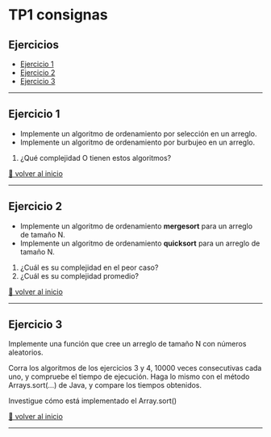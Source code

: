 # TP1 consignas

## Ejercicios
* [Ejercicio 1](#ejercicio-1)
* [Ejercicio 2](#ejercicio-2)
* [Ejercicio 3](#ejercicio-3)

---

## Ejercicio 1

- Implemente un algoritmo de ordenamiento por selección en un arreglo.
- Implemente un algoritmo de ordenamiento por burbujeo en un arreglo.
1. ¿Qué complejidad O tienen estos algoritmos?

[🔼 volver al inicio](#ejercicios)

---

## Ejercicio 2

- Implemente un algoritmo de ordenamiento **mergesort** para un arreglo de tamaño N.
- Implemente un algoritmo de ordenamiento **quicksort** para un arreglo de tamaño N.
1. ¿Cuál es su complejidad en el peor caso?
1. ¿Cuál es su complejidad promedio?

[🔼 volver al inicio](#ejercicios)

---

## Ejercicio 3

Implemente una función que cree un arreglo de tamaño N con números aleatorios. 

Corra los algoritmos de los ejercicios 3 y 4, 10000 veces consecutivas cada uno, y compruebe el tiempo de ejecución. Haga lo mismo con el método Arrays.sort(...) de Java, y compare los tiempos obtenidos. 

Investigue cómo está implementado el Array.sort()

[🔼 volver al inicio](#ejercicios)

---